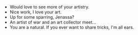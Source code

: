 - Would love to see more of your artistry.
- Nice work, I love your art.
- Up for some sparring, Jenassa?
- An artist of war and an art collector meet...
- You are a natural. If you ever want to share tricks, I'm all ears.
